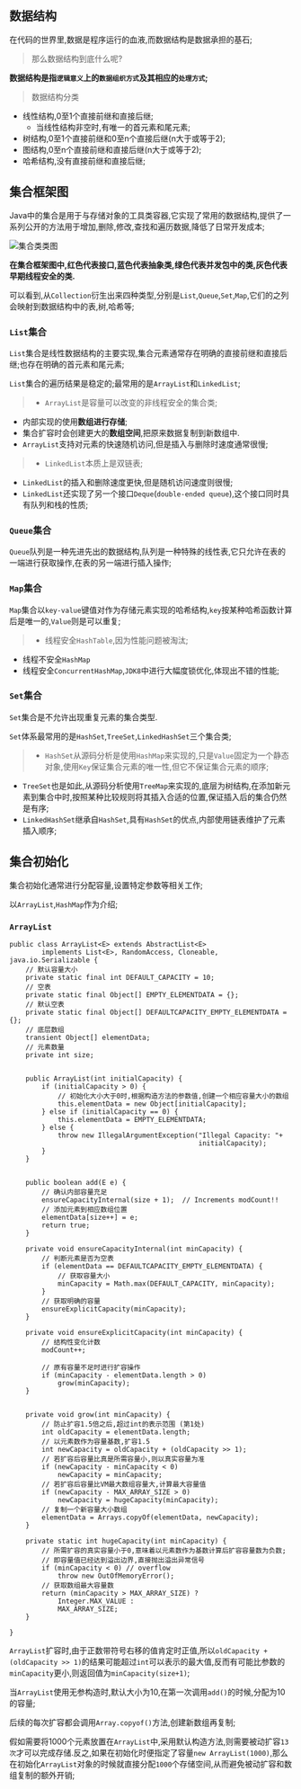 ## 数据结构

在代码的世界里,数据是程序运行的血液,而数据结构是数据承担的基石;

>那么数据结构到底什么呢?

**数据结构是指`逻辑意义`上的`数据组织方式`及其相应的`处理方式`;**

>数据结构分类
+ 线性结构,0至1个直接前继和直接后继;
  + 当线性结构非空时,有唯一的首元素和尾元素;
+ 树结构,0至1个直接前继和0至n个直接后继(n大于或等于2);
+ 图结构,0至n个直接前继和直接后继(n大于或等于2);
+ 哈希结构,没有直接前继和直接后继;

## 集合框架图

Java中的集合是用于与存储对象的工具类容器,它实现了常用的数据结构,提供了一系列公开的方法用于增加,删除,修改,查找和遍历数据,降低了日常开发成本;

![集合类类图](/images/set.png)

**在集合框架图中,红色代表接口,蓝色代表抽象类,绿色代表并发包中的类,灰色代表早期线程安全的类.**

可以看到,从`Collection`衍生出来四种类型,分别是`List`,`Queue`,`Set`,`Map`,它们的之列会映射到数据结构中的表,树,哈希等;

### `List`集合

`List`集合是线性数据结构的主要实现,集合元素通常存在明确的直接前继和直接后继;也存在明确的首元素和尾元素;

`List`集合的遍历结果是稳定的;最常用的是`ArrayList`和`LinkedList`;

>+ `ArrayList`是容量可以改变的非线程安全的集合类;
  + 内部实现的使用**数组进行存储**;
  + 集合扩容时会创建更大的**数组空间**,把原来数据复制到新数组中.
  + `ArrayList`支持对元素的快速随机访问,但是插入与删除时速度通常很慢;

>+ `LinkedList`本质上是双链表;
  + `LinkedList`的插入和删除速度更快,但是随机访问速度则很慢;
  + `LinkedList`还实现了另一个接口`Deque`(`double-ended queue`),这个接口同时具有队列和栈的性质;

### `Queue`集合

`Queue`队列是一种先进先出的数据结构,队列是一种特殊的线性表,它只允许在表的一端进行获取操作,在表的另一端进行插入操作;


### `Map`集合

`Map`集合以`key-value`键值对作为存储元素实现的哈希结构,`key`按某种哈希函数计算后是唯一的,`Value`则是可以重复;

>+ 线程安全`HashTable`,因为性能问题被淘汰;
+ 线程不安全`HashMap`
+ 线程安全`ConcurrentHashMap`,`JDK8`中进行大幅度锁优化,体现出不错的性能;

### `Set`集合

`Set`集合是不允许出现重复元素的集合类型.

`Set`体系最常用的是`HashSet`,`TreeSet`,`LinkedHashSet`三个集合类;

>+ `HashSet`从源码分析是使用`HashMap`来实现的,只是`Value`固定为一个静态对象,使用`Key`保证集合元素的唯一性,但它不保证集合元素的顺序;
+ `TreeSet`也是如此,从源码分析使用`TreeMap`来实现的,底层为树结构,在添加新元素到集合中时,按照某种比较规则将其插入合适的位置,保证插入后的集合仍然是有序;
+ `LinkedHashSet`继承自`HashSet`,具有`HashSet`的优点,内部使用链表维护了元素插入顺序;

## 集合初始化

集合初始化通常进行分配容量,设置特定参数等相关工作;

以`ArrayList`,`HashMap`作为介绍;

### `ArrayList`

```ArrayList
public class ArrayList<E> extends AbstractList<E>
        implements List<E>, RandomAccess, Cloneable, java.io.Serializable {
    // 默认容量大小
	private static final int DEFAULT_CAPACITY = 10;
	// 空表
	private static final Object[] EMPTY_ELEMENTDATA = {};
	// 默认空表
    private static final Object[] DEFAULTCAPACITY_EMPTY_ELEMENTDATA = {};
    // 底层数组
    transient Object[] elementData;
    // 元素数量
    private int size;


	public ArrayList(int initialCapacity) {
        if (initialCapacity > 0) {
        	// 初始化大小大于0时,根据构造方法的参数值,创建一个相应容量大小的数组
            this.elementData = new Object[initialCapacity];
        } else if (initialCapacity == 0) {
            this.elementData = EMPTY_ELEMENTDATA;
        } else {
            throw new IllegalArgumentException("Illegal Capacity: "+
                                               initialCapacity);
        }
    }


    public boolean add(E e) {
    	// 确认内部容量充足
        ensureCapacityInternal(size + 1);  // Increments modCount!!
        // 添加元素到相应数组位置
        elementData[size++] = e;
        return true;
    }

    private void ensureCapacityInternal(int minCapacity) {
    	// 判断元素是否为空表
        if (elementData == DEFAULTCAPACITY_EMPTY_ELEMENTDATA) {
        	// 获取容量大小
            minCapacity = Math.max(DEFAULT_CAPACITY, minCapacity);
        }
        // 获取明确的容量
        ensureExplicitCapacity(minCapacity);
    }

    private void ensureExplicitCapacity(int minCapacity) {
        // 结构性变化计数
        modCount++;

        // 原有容量不足时进行扩容操作
        if (minCapacity - elementData.length > 0)
            grow(minCapacity);
    }


    private void grow(int minCapacity) {
        // 防止扩容1.5倍之后,超过int的表示范围 (第1处)
        int oldCapacity = elementData.length;
        // 以元素数作为容量基数,扩容1.5
        int newCapacity = oldCapacity + (oldCapacity >> 1);
        // 若扩容后容量比真是所需容量小,则以真实容量为准
        if (newCapacity - minCapacity < 0)
            newCapacity = minCapacity;
        // 若扩容后容量比VM最大数组容量大,计算最大容量值
        if (newCapacity - MAX_ARRAY_SIZE > 0)
            newCapacity = hugeCapacity(minCapacity);
        // 复制一个新容量大小数组
        elementData = Arrays.copyOf(elementData, newCapacity);
    }

    private static int hugeCapacity(int minCapacity) {
    	// 所需扩容的真实容量小于0,意味着以元素数作为基数计算后扩容容量数为负数;
    	// 即容量值已经达到溢出边界,直接抛出溢出异常信号
        if (minCapacity < 0) // overflow
            throw new OutOfMemoryError();
        // 获取数组最大容量数
        return (minCapacity > MAX_ARRAY_SIZE) ?
            Integer.MAX_VALUE :
            MAX_ARRAY_SIZE;
    }

}
```

`ArrayList`扩容时,由于正数带符号右移的值肯定时正值,所以`oldCapacity + (oldCapacity >> 1)`的结果可能超过`int`可以表示的最大值,反而有可能比参数的`minCapacity`更小,则返回值为`minCapacity(size+1)`;

当`ArrayList`使用无参构造时,默认大小为10,在第一次调用`add()`的时候,分配为10的容量;

后续的每次扩容都会调用`Array.copyof()`方法,创建新数组再复制;

假如需要将1000个元素放置在`ArrayList`中,采用默认构造方法,则需要被动扩容`13次`才可以完成存储.反之,如果在初始化时便指定了容量`new ArrayList(1000)`,那么在初始化`ArrayList`对象的时候就直接分配`1000`个存储空间,从而避免被动扩容和数组复制的额外开销; 
